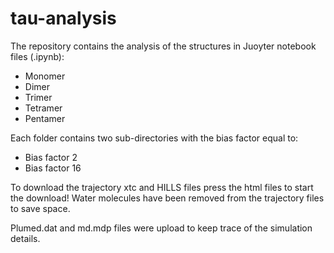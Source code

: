 # tau-analysis

The repository contains the analysis of the structures in Juoyter notebook files (.ipynb):
 
 - Monomer
 - Dimer
 - Trimer
 - Tetramer
 - Pentamer
 
Each folder contains two sub-directories with the bias factor equal to:

 - Bias factor 2
 - Bias factor 16

To download the trajectory xtc and HILLS files press the html files to start the download!
Water molecules have been removed from the trajectory files to save space.

Plumed.dat and md.mdp files were upload to keep trace of the simulation details. 
